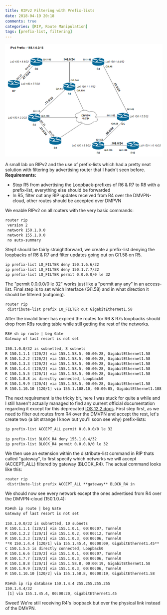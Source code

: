 ```yaml
---
title: RIPv2 Filtering with Prefix-lists
date: 2018-04-19 20:18
comments: true
categories: [RIP, Route Manipulation]
tags: [prefix-list, filtering]
---
```

![](/assets/images/2018/04/big.png)

A small lab on RIPv2 and the use of prefix-lists which had a pretty neat solution with filtering by advertising router that I hadn't seen before. **Requirements:**

*   Stop R5 from advertising the Loopback-prefixes of R6 & R7 to R8 with a prefix-list, everything else should be forwarded
*   In R5, filter out any RIP updates received from R4 over the DMVPN-cloud, other routes should be accepted over DMPVN

We enable RIPv2 on all routers with the very basic commands:

```
router rip
 version 2
 network 150.1.0.0
 network 155.1.0.0
 no auto-summary
```

Step1 should be fairly straightforward, we create a prefix-list denying the loopbacks of R6 & R7 and filter updates going out on Gi1.58 on R5.

```
ip prefix-list LO_FILTER deny 150.1.6.6/32
ip prefix-list LO_FILTER deny 150.1.7.7/32
ip prefix-list LO_FILTER permit 0.0.0.0/0 le 32
```

The "permit 0.0.0.0/0 le 32" works just like a "permit any any" in an access-list. Final step is to set which interface (Gi1.58) and in what direction it should be filtered (outgoing).

```
router rip
 distribute-list prefix LO_FILTER out GigabitEthernet1.58
```

After the invalid timer has expired the routes for R6 & R7s loopbacks should drop from R8s routing table while still getting the rest of the networks.

```
R8# sh ip route | beg Gate
Gateway of last resort is not set

150.1.0.0/32 is subnetted, 8 subnets
R 150.1.1.1 [120/2] via 155.1.58.5, 00:00:28, GigabitEthernet1.58
R 150.1.2.2 [120/2] via 155.1.58.5, 00:00:28, GigabitEthernet1.58
R 150.1.3.3 [120/2] via 155.1.58.5, 00:00:28, GigabitEthernet1.58
R 150.1.4.4 [120/2] via 155.1.58.5, 00:00:28, GigabitEthernet1.58
R 150.1.5.5 [120/1] via 155.1.58.5, 00:00:28, GigabitEthernet1.58
C 150.1.8.8 is directly connected, Loopback0
R 150.1.9.9 [120/4] via 155.1.58.5, 00:00:28, GigabitEthernet1.58
R 150.1.10.10 [120/1] via 155.1.108.10, 00:00:05, GigabitEthernet1.108
```

The next requirement is the tricky bit, here I was stuck for quite a while and I still haven't actually managed to find any current official documentation regarding it except for this deprecated [IOS 12.2 docs](https://www.cisco.com/c/en/us/td/docs/ios/12_2/iproute/command/reference/fiprrp_r/1rfrip.html). First step first, as we need to filter out routes from R4 over the DMVPN and accept the rest, let's create two (a bit strange I know but you'll soon see why) prefix-lists:

```
ip prefix-list ACCEPT_ALL permit 0.0.0.0/0 le 32

ip prefix-list BLOCK_R4 deny 155.1.0.4/32
ip prefix-list BLOCK_R4 permit 0.0.0.0/0 le 32
```

We then use an extension within the distribute-list command in RIP thats called "gateway", to first specify which networks we will accept (ACCEPT_ALL) filtered by gateway (BLOCK_R4). The actual command looks like this:

```
router rip
 distribute-list prefix ACCEPT_ALL **gateway** BLOCK_R4 in
```

We should now see every network except the ones advertised from R4 over the DMVPN-cloud (150.1.0.4):

```
R5#sh ip route | beg Gate
Gateway of last resort is not set

150.1.0.0/32 is subnetted, 10 subnets
R 150.1.1.1 [120/1] via 155.1.0.1, 00:00:07, Tunnel0
R 150.1.2.2 [120/1] via 155.1.0.2, 00:00:12, Tunnel0
R 150.1.3.3 [120/1] via 155.1.0.3, 00:00:06, Tunnel0
**R 150.1.4.4 [120/1] via 155.1.45.4, 00:00:09, GigabitEthernet1.45**
C 150.1.5.5 is directly connected, Loopback0
R 150.1.6.6 [120/2] via 155.1.0.1, 00:00:07, Tunnel0
R 150.1.7.7 [120/2] via 155.1.0.3, 00:00:06, Tunnel0
R 150.1.8.8 [120/1] via 155.1.58.8, 00:00:19, GigabitEthernet1.58
R 150.1.9.9 [120/3] via 155.1.0.3, 00:00:06, Tunnel0
R 150.1.10.10 [120/2] via 155.1.58.8, 00:00:19, GigabitEthernet1.58

R5#sh ip rip database 150.1.4.4 255.255.255.255
150.1.4.4/32
 [1] via 155.1.45.4, 00:00:20, GigabitEthernet1.45
```

Sweet! We're still receiving R4's loopback but over the physical link instead of the DMVPN.
